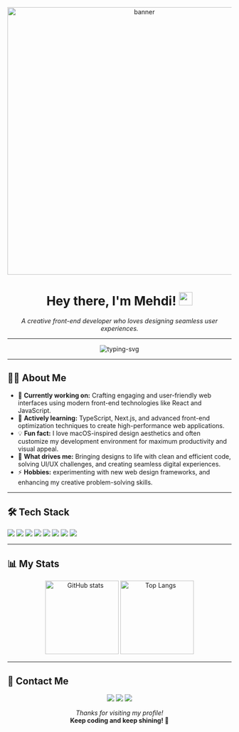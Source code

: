 <p align="center">
  <img src="https://i.imgur.com/Eb1b7dU.jpeg" alt="banner" width="600" />
</p>

<h1 align="center">Hey there, I'm <strong>Mehdi</strong>! <img src="https://media.giphy.com/media/hvRJCLFzcasrR4ia7z/giphy.gif" width="30px"></h1>
<p align="center">
  <em>A creative front-end developer who loves designing seamless user experiences.</em>
</p>

---

<p align="center">
  <img src="https://readme-typing-svg.herokuapp.com?color=%239164c2&size=23&width=410&lines=Front-End+Developer;Creative+Problem+Solver;Always+Learning+New+Things" alt="typing-svg" />
</p>

---

## 👨‍💻 About Me  
- 🔭 **Currently working on:** Crafting engaging and user-friendly web interfaces using modern front-end technologies like React and JavaScript.  
- 🌱 **Actively learning:** TypeScript, Next.js, and advanced front-end optimization techniques to create high-performance web applications.  
- 💡 **Fun fact:** I love macOS-inspired design aesthetics and often customize my development environment for maximum productivity and visual appeal.  
- 🌟 **What drives me:** Bringing designs to life with clean and efficient code, solving UI/UX challenges, and creating seamless digital experiences.  
- ⚡ **Hobbies:** experimenting with new web design frameworks, and enhancing my creative problem-solving skills.

---

## 🛠️ Tech Stack  
<p>
  <img src="https://img.shields.io/badge/HTML5-E34F26?style=flat-square&logo=html5&logoColor=white" />
  <img src="https://img.shields.io/badge/CSS3-1572B6?style=flat-square&logo=css3&logoColor=white" />
  <img src="https://img.shields.io/badge/JavaScript-F7DF1E?style=flat-square&logo=javascript&logoColor=black" />
  <img src="https://img.shields.io/badge/TypeScript-3178C6?style=flat-square&logo=typescript&logoColor=white" />
  <img src="https://img.shields.io/badge/React-61DAFB?style=flat-square&logo=react&logoColor=black" />
  <img src="https://img.shields.io/badge/Next.js-000000?style=flat-square&logo=nextdotjs&logoColor=white" />
  <img src="https://img.shields.io/badge/Redux-764ABC?style=flat-square&logo=redux&logoColor=white" />
  <img src="https://img.shields.io/badge/Sass-C69?style=flat-square&logo=sass&logoColor=white" />
</p>

---

## 📊 My Stats  
<p align="center">
  <img src="https://github-readme-stats.vercel.app/api?username=mrejo11&show_icons=true&theme=radical" alt="GitHub stats" height="165" />
  <img src="https://github-readme-stats.vercel.app/api/top-langs/?username=mrejo11&layout=compact&theme=radical" alt="Top Langs" height="165" />
</p>

---

## 🤝 Contact Me  
<p align="center">
  <a href="mailto:mehdi@example.com"><img src="https://img.shields.io/badge/Email-mehdi@example.com-blue?style=flat-square&logo=gmail" /></a>
  <a href="https://linkedin.com/in/mehdi"><img src="https://img.shields.io/badge/LinkedIn-Profile-0077B5?style=flat-square&logo=linkedin&logoColor=white" /></a>
  <a href="https://twitter.com/mehdiDev"><img src="https://img.shields.io/badge/Twitter-@mehdiDev-1DA1F2?style=flat-square&logo=twitter&logoColor=white" /></a>
</p>

<p align="center">
  <em>Thanks for visiting my profile!</em><br />
  <strong>Keep coding and keep shining! 🌟</strong>
</p>
